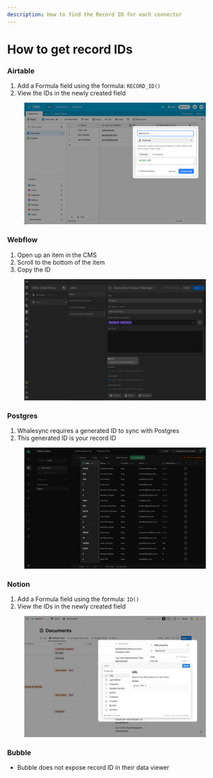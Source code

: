 ```yaml
---
description: How to find the Record ID for each connector
---
```


# How to get record IDs

### Airtable

1. Add a Formula field using the formula: `RECORD_ID()`
2. View the IDs in the newly created field

<figure><img src="../../.gitbook/assets/Formula Field.png" alt=""><figcaption></figcaption></figure>

### Webflow

1. Open up an item in the CMS
2. Scroll to the bottom of the item
3. Copy the ID

<figure><img src="../../.gitbook/assets/Webflow Item ID.png" alt=""><figcaption></figcaption></figure>

### Postgres

1. Whalesync requires a generated ID to sync with Postgres
2. This generated ID is your record ID

<figure><img src="../../.gitbook/assets/Supabase ID.png" alt=""><figcaption></figcaption></figure>

### Notion

1. Add a Formula field using the formula: `ID()`
2. View the IDs in the newly created field

<figure><img src="../../.gitbook/assets/Notion Record ID.png" alt=""><figcaption></figcaption></figure>

### Bubble

* Bubble does not expose record ID in their data viewer

